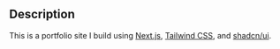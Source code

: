 ## Description

This is a portfolio site I build using [Next.js](https://nextjs.org/), [Tailwind CSS](https://tailwindcss.com/), and [shadcn/ui](https://ui.shadcn.com/).

